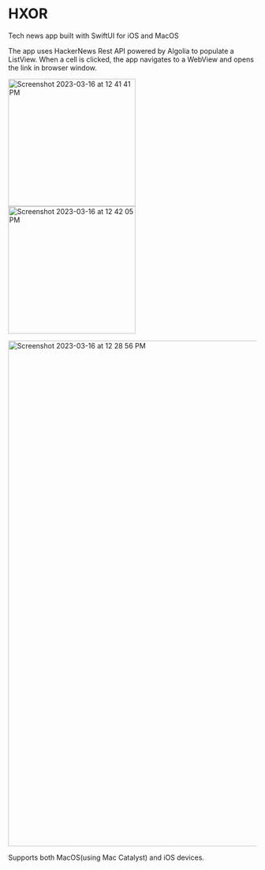  # HXOR
Tech news app built with SwiftUI for iOS and MacOS 

The app uses HackerNews Rest API powered by Algolia to populate a ListView. When a cell is clicked, the app navigates to a WebView and opens the link in browser window. 



<p float="left">
  <img width="258" alt="Screenshot 2023-03-16 at 12 41 41 PM" src="https://user-images.githubusercontent.com/33110652/225735429-29f1c062-e2cd-4ea7-8b4e-dbf4a0df3b74.png">

<img width="258" alt="Screenshot 2023-03-16 at 12 42 05 PM" src="https://user-images.githubusercontent.com/33110652/225735453-0e06116c-8ed7-492b-bc42-659e05d37fa0.png">
</p>

<img width="1024" alt="Screenshot 2023-03-16 at 12 28 56 PM" src="https://user-images.githubusercontent.com/33110652/225735475-95ba3578-d045-445f-a269-7d57e4cd2629.png">

Supports both MacOS(using Mac Catalyst) and iOS devices. 

